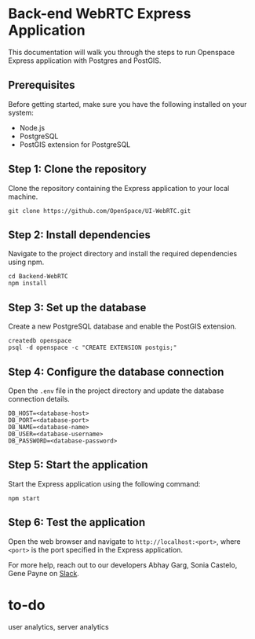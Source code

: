 # Back-end WebRTC Express Application

This documentation will walk you through the steps to run Openspace Express application with Postgres and PostGIS.

## Prerequisites
Before getting started, make sure you have the following installed on your system:
- Node.js
- PostgreSQL
- PostGIS extension for PostgreSQL

## Step 1: Clone the repository
Clone the repository containing the Express application to your local machine.

```shell
git clone https://github.com/OpenSpace/UI-WebRTC.git
```

## Step 2: Install dependencies
Navigate to the project directory and install the required dependencies using npm.

```shell
cd Backend-WebRTC
npm install
```

## Step 3: Set up the database
Create a new PostgreSQL database and enable the PostGIS extension.

```shell
createdb openspace
psql -d openspace -c "CREATE EXTENSION postgis;"
```

## Step 4: Configure the database connection
Open the `.env` file in the project directory and update the database connection details.

```shell
DB_HOST=<database-host>
DB_PORT=<database-port>
DB_NAME=<database-name>
DB_USER=<database-username>
DB_PASSWORD=<database-password>
```

## Step 5: Start the application
Start the Express application using the following command:

```shell
npm start
```

## Step 6: Test the application
Open the web browser and navigate to `http://localhost:<port>`, where `<port>` is the port specified in the Express application.

For more help, reach out to our developers Abhay Garg, Sonia Castelo, Gene Payne on [Slack](https://openspacesupport.slack.com/join/shared_invite/zt-24uhn3wvo-gCGHgjg2m9tHzKUEb_FyMQ).


# to-do
user analytics, server analytics